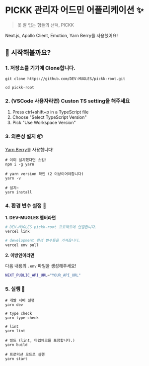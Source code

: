# PICKK 관리자 어드민 어플리케이션 ✨

> 옷 잘 입는 형들의 선택, PICKK

Next.js, Apollo Client, Emotion, Yarn Berry를 사용했어요!

## 🙋 시작해볼까요?

### 1. 저장소를 기기에 Clone합니다.

```shell
git clone https://github.com/DEV-MUGLES/pickk-root.git

cd pickk-root
```

### 2. (VSCode 사용자라면) Custon TS setting을 해주세요

1. Press ctrl+shift+p in a TypeScript file
2. Choose "Select TypeScript Version"
3. Pick "Use Workspace Version"

### 3. 의존성 설치 📦

[Yarn Berry](https://yarnpkg.com/getting-started)를 사용합니다!

```shell
# 이미 설치했다면 스킵!
npm i -g yarn

# yarn version 확인 (2 이상이어야합니다)
yarn -v

# 설치~
yarn install
```

### 4. 환경 변수 설정 🔧

**1. DEV-MUGLES 멤버라면**

```sh
# DEV-MUGLES pickk-root 프로젝트에 연결합니다.
vercel link

# development 환경 변수들을 가져옵니다.
vercel env pull
```

**2. 이방인이라면**

다음 내용의 `.env` 파일을 생성해주세요!

```sh
NEXT_PUBLIC_API_URL="YOUR_API_URL"
```

### 5. 실행 🏃

```shell
# 개발 서버 실행
yarn dev

# type check
yarn type-check

# lint
yarn lint

# 빌드 (lint, 타입체크를 포함합니다.)
yarn build

# 프로덕션 모드로 실행
yarn start
```
